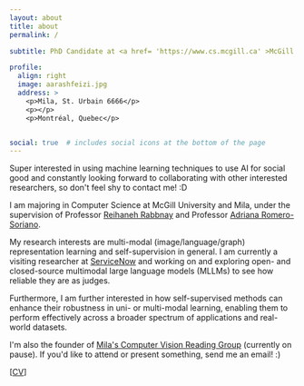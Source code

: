 ```yaml
---
layout: about
title: about
permalink: /

subtitle: PhD Candidate at <a href= 'https://www.cs.mcgill.ca' >McGill University</a> <br> Researcher at <a href= 'https://mila.quebec' >Mila, Quebec AI Institute</a> 

profile:
  align: right
  image: aarashfeizi.jpg
  address: >
    <p>Mila, St. Urbain 6666</p>
    <p></p>
    <p>Montréal, Quebec</p>


social: true  # includes social icons at the bottom of the page
---
```


Super interested in using machine learning techniques to use AI for social good and constantly looking forward to collaborating with other interested researchers, so don't feel shy to contact me! :D

I am majoring in Computer Science at McGill University and Mila, under the supervision of Professor <a href="http://www.reirab.com">Reihaneh Rabbnay</a> and Professor <a href="https://sites.google.com/site/adriromsor/home">Adriana Romero-Soriano</a>.


My research interests are multi-modal (image/language/graph) representation learning and self-supervision in general.
I am currently a visiting researcher at [ServiceNow](https://www.servicenow.com/) and working on and exploring open- and closed-source multimodal large language models (MLLMs) to see how reliable they are as judges.


Furthermore, I am further interested in how self-supervised methods can enhance their robustness in uni- or multi-modal learning, enabling them to perform effectively across a broader spectrum of applications and real-world datasets.


<!-- My current project is on extracting multi-scale features for linking images and extracting similarities and differences among groups of images. -->
I'm also the founder of [Mila's Computer Vision Reading Group](https://mila-vision-rg.github.io/) (currently on pause). If you'd like to attend or present something, send me an email! :) 

[[CV](/assets/pdf/aarashfeizi.pdf)]

[comment]: <> (Write your biography here. Tell the world about yourself. Link to your favorite [subreddit]&#40;http://reddit.com&#41;. You can put a picture in, too. The code is already in, just name your picture `prof_pic.jpg` and put it in the `img/` folder.)

[comment]: <> (Put your address / P.O. box / other info right below your picture. You can also disable any these elements by editing `profile` property of the YAML header of your `_pages/about.md`. Edit `_bibliography/papers.bib` and Jekyll will render your [publications page]&#40;/al-folio/publications/&#41; automatically.)

[comment]: <> (Link to your social media connections, too. This theme is set up to use [Font Awesome icons]&#40;http://fortawesome.github.io/Font-Awesome/&#41; and [Academicons]&#40;https://jpswalsh.github.io/academicons/&#41;, like the ones below. Add your Facebook, Twitter, LinkedIn, Google Scholar, or just disable all of them.) 
